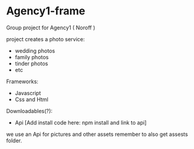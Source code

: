 # Agency1-frame

Group project for Agency1 ( Noroff )

project creates a photo service:

- wedding photos
- family photos
- tinder photos
- etc

Frameworks:

- Javascript
- Css
  and Html

Downloadables(?):

- Api
  [Add install code here: npm install and link to api]

we use an Api for pictures and other assets
remember to also get assests folder.
